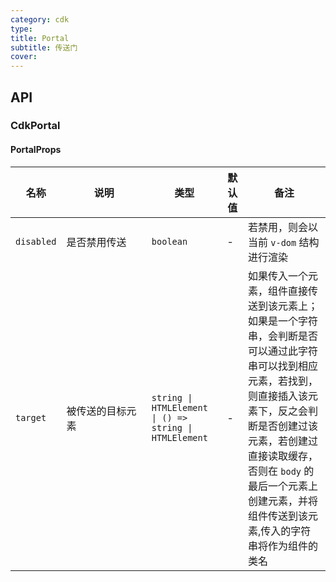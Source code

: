 ```yaml
---
category: cdk
type:
title: Portal
subtitle: 传送门
cover:
---
```


## API

### CdkPortal

#### PortalProps

| 名称 | 说明 | 类型  | 默认值 | 备注 |
| --- | --- | --- | --- | --- |
| `disabled` | <p style="width: 120px">是否禁用传送</p> | `boolean` | -  | 若禁用，则会以当前 `v-dom` 结构进行渲染 |
| `target` | 被传送的目标元素 | `string \| HTMLElement \| () => string \| HTMLElement` | -  | 如果传入一个元素，组件直接传送到该元素上；<br /> 如果是一个字符串，会判断是否可以通过此字符串可以找到相应元素，若找到，则直接插入该元素下，反之会判断是否创建过该元素，若创建过直接读取缓存，否则在 `body` 的最后一个元素上创建元素，并将组件传送到该元素,传入的字符串将作为组件的类名 |
